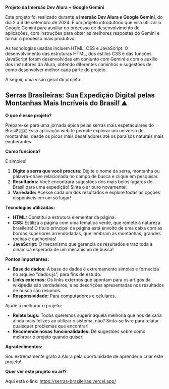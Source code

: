 **Projeto da Imersão Dev Alura + Google Gemini**

Este projeto foi realizado durante a **Imersão Dev Alura e Google Gemini**, do dia 2 a 6 de setembro de 2024.
É um projeto introdutório que visa utilizar o Google Gemini para auxiliar no processo de desenvolvimento de aplicações, com instruções para obter as melhores respostas do Gemini e tornar o processo mais produtivo.

As tecnologias usadas incluem HTML, CSS e JavaScript. O desenvolvimento das estruturas HTML, dos estilos CSS e das funções JavaScript foram desenvolvidas em conjunto com Gemini e com o auxílio dos instrutores da Alura, obtendo diferentes caminhos e sugestões de como desenvolver melhor cada parte do projeto.

A seguir, uma visão geral do projeto:

##  Serras Brasileiras: Sua Expedição Digital pelas Montanhas Mais Incríveis do Brasil! ⛰️

**O que é esse projeto?**

Prepare-se para uma jornada épica pelas serras mais espetaculares do Brasil! 🇧🇷 Essa aplicação web te permite explorar um universo de montanhas, desde os picos mais desafiadores até os paraísos naturais mais exuberantes. 

**Como funciona?**

É simples! 

1. **Digite a serra que você procura:** Digite o nome da serra, montanha ou palavra-chave relacionada no campo de busca e clique em pesquisar. 
2. **Resultados:** Você encontrará sugestões dos mais belos lugares do Brasil para uma expedição! Sinta o ar puro novamente!
3. **Variedade:** Acesse cada um dos resultados e explore todas as opções disponíveis em um só lugar!

**Tecnologias utilizadas:**

* **HTML:** Constitui a estrutura elementar da página.
* **CSS:** Estiliza a página com uma temática verde, que remete à natureza brasileira! O título principal da página está envolto de uma caixa com as bordas superiores arrendodadas, que lembram as montanhas, grandes rochas e cachoeiras!
* **JavaScript:** O mecanismo que gerencia os resultados e traz toda a dinâmica esperada de um mecanismo de busca! 

**Pontos importantes:**

* **Base de dados:** A base de dados é extremamente simples e fornecida no arquivo "dados.js", para fins de estudo.
* **Links externos:** Os links externos que apontam para os artigos da wikipedia são verdadeiros, e as descrições apresentadas nos resultados de busca são resumos.
* **Responsividade:** Para computadores e celulares.

Ajude a melhorar o projeto:

* **Relate bugs:** Todos queremos sugerir aquela melhoria que nos deixaria ainda mais felizes ao utilizar o sistema, não? Sinta-se livre para relatar quaisquer problemas que encontrar!
* **Recomende novas funcionalidades:** Dê sugestões sobre como melhroar o projeto quando quiser! 

**Agradecimentos:**

Sou extremamente grato à Alura pela oportunidade de aprender e criar este projeto! 

**Quer ver este projeto no ar!?**

Aqui está o link: https://serras-brasileiras.vercel.app/
